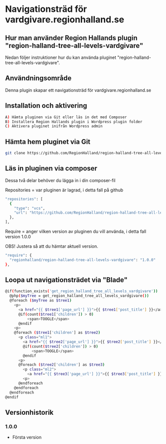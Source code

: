 # Navigationsträd för vardgivare.regionhalland.se

## Hur man använder Region Hallands plugin "region-halland-tree-all-levels-vardgivare"

Nedan följer instruktioner hur du kan använda pluginet "region-halland-tree-all-levels-vardgivare".


## Användningsområde

Denna plugin skapar ett navigationsträd för vardgivare.regionhalland.se


## Installation och aktivering

```sh
A) Hämta pluginen via Git eller läs in det med Composer
B) Installera Region Hallands plugin i Wordpress plugin folder
C) Aktivera pluginet inifrån Wordpress admin
```


## Hämta hem pluginet via Git

```sh
git clone https://github.com/RegionHalland/region-halland-tree-all-levels-vardgivare.git
```


## Läs in pluginen via composer

Dessa två delar behöver du lägga in i din composer-fil

Repositories = var pluginen är lagrad, i detta fall på github

```sh
"repositories": [
  {
    "type": "vcs",
    "url": "https://github.com/RegionHalland/region-halland-tree-all-levels-vardgivare.git"
  },
],
```
Require = anger vilken version av pluginen du vill använda, i detta fall version 1.0.0

OBS! Justera så att du hämtar aktuell version.

```sh
"require": {
  "regionhalland/region-halland-tree-all-levels-vardgivare": "1.0.0"
},
```


## Loopa ut navigationsträdet via "Blade"

```sh
@if(function_exists('get_region_halland_tree_all_levels_vardgivare'))
  @php($myTree = get_region_halland_tree_all_levels_vardgivare())
  @foreach ($myTree as $tree1)
    <p>
      <a href="{{ $tree1['page_url'] }}">{{ $tree1['post_title'] }}</a>
      @if(count($tree1['children']) > 0)
          <span>TOOGLE</span>
      @endif
    <p>
    @foreach ($tree1['children'] as $tree2)
      <p class="ml1">
        <a href="{{ $tree2['page_url'] }}">{{ $tree2['post_title'] }}</a>
        @if(count($tree2['children']) > 0)
            <span>TOOGLE</span>
        @endif
      <p>
      @foreach ($tree2['children'] as $tree3)
        <p class="ml2">
          <a href="{{ $tree3['page_url'] }}">{{ $tree3['post_title'] }}</a>
        <p>
      @endforeach
    @endforeach
  @endforeach
@endif
```


## Versionhistorik

### 1.0.0
- Första version